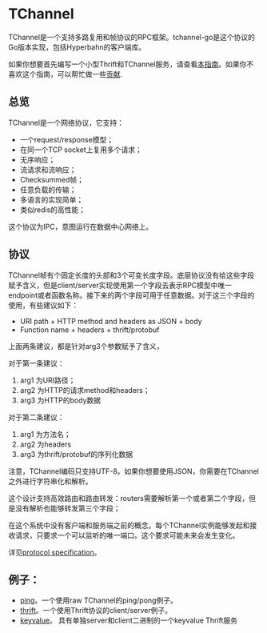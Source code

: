 # TChannel

TChannel是一个支持多路复用和帧协议的RPC框架。tchannel-go是这个协议的Go版本实现，包括Hyperbahn的客户端库。

如果你想要首先编写一个小型Thrift和TChannel服务，请查看[本指南](https://github.com/uber/tchannel-go/blob/dev/guide/Thrift_Hyperbahn.md)。如果你不喜欢这个指南，可以帮忙做一些[贡献](https://github.com/uber/tchannel-go/blob/dev/CONTRIBUTING.md).

## 总览

TChannel是一个网络协议，它支持：

- 一个request/response模型；
- 在同一个TCP socket上复用多个请求；
- 无序响应；
- 流请求和流响应；
- Checksummed帧；
- 任意负载的传输；
- 多语言的实现简单；
- 类似redis的高性能；

这个协议为IPC，意图运行在数据中心网络上。

## 协议

TChannel帧有个固定长度的头部和3个可变长度字段。底层协议没有给这些字段赋予含义，但是client/server实现使用第一个字段去表示RPC模型中唯一endpoint或者函数名称。接下来的两个字段可用于任意数据。对于这三个字段的使用，有些建议如下：

- URI path + HTTP method and headers as JSON + body
- Function name + headers + thrift/protobuf

上面两条建议，都是针对arg3个参数赋予了含义，

对于第一条建议：

1. arg1 为URI路径；
2. arg2 为HTTP的请求method和headers；
3. arg3 为HTTP的body数据

对于第二条建议：

1. arg1 为方法名；
2. arg2 为headers
3. arg3 为thrift/protobuf的序列化数据

注意，TChannel编码只支持UTF-8。如果你想要使用JSON，你需要在TChannel之外进行字符串化和解析。

这个设计支持高效路由和路由转发：routers需要解析第一个或者第二个字段，但是没有解析也能够转发第三个字段；

在这个系统中没有客户端和服务端之前的概念。每个TChannel实例能够发起和接收请求，只要求一个可以监听的唯一端口。这个要求可能未来会发生变化。

详见[protocol specification](http://tchannel.readthedocs.org/en/latest/protocol/)。

## 例子：

- [ping](https://github.com/uber/tchannel-go/blob/dev/examples/ping)。一个使用raw TChannel的ping/pong例子。
- [thrift](https://github.com/uber/tchannel-go/blob/dev/examples/thrift)。一个使用Thrift协议的client/server例子。
- [keyvalue](https://github.com/uber/tchannel-go/blob/dev/examples/keyvalue)。 具有单独server和client二进制的一个keyvalue Thrift服务
